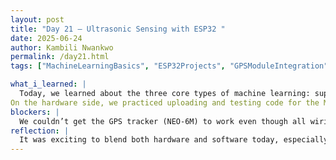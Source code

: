 ```yaml
---
layout: post
title: "Day 21 – Ultrasonic Sensing with ESP32 "
date: 2025-06-24
author: Kambili Nwankwo
permalink: /day21.html
tags: ["MachineLearningBasics", "ESP32Projects", "GPSModuleIntegration", "SensorProgramming"]

what_i_learned: |
  Today, we learned about the three core types of machine learning: supervised, unsupervised, and reinforcement learning. A guest speaker, who is a friend of our graduate mentor, explained each type with real-life examples, which made the concepts clearer and more engaging. We discussed how supervised learning relies on labeled data, how unsupervised learning detects hidden patterns, and how reinforcement learning uses reward-based feedback. This sparked a lot of curiosity and group interaction.
On the hardware side, we practiced uploading and testing code for the MQ-135 gas sensor using the Arduino IDE and ESP32. We connected the sensor to GPIO 36, monitored analog readings, and calculated voltage levels in the Serial Monitor. We also attempted to set up the NEO-6M GPS module, wiring it through UART pins and using the TinyGPSPlus library. It was a good blend of theory and hands-on learning that tied software and hardware together.
blockers: |
  We couldn’t get the GPS tracker (NEO-6M) to work even though all wiring and code seemed correct. It wasn’t clear whether the issue was with the satellite lock, the module, or the serial configuration. Despite repeated attempts and double-checking, the GPS data didn’t show up on the serial monitor
reflection: |
  It was exciting to blend both hardware and software today, especially when combining AI theory with hands-on embedded system practice. The machine learning session helped clarify real-world uses of different models, while the GPS integration reminded us how meticulous hardware debugging can be. The blocker was frustrating but also taught us the importance of patience and systematic testing. I’m looking forward to solving the GPS issue and possibly extending the setup to Firebase once it's working.
---
```

